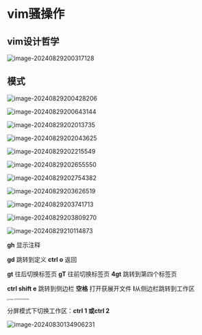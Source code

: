 # vim骚操作

## vim设计哲学

![image-20240829200317128](vim%E9%AA%9A%E6%93%8D%E4%BD%9C.assets/image-20240829200317128.png)

## 模式

![image-20240829200428206](vim%E9%AA%9A%E6%93%8D%E4%BD%9C.assets/image-20240829200428206.png)

![image-20240829200643144](vim%E9%AA%9A%E6%93%8D%E4%BD%9C.assets/image-20240829200643144.png)

![image-20240829202013735](vim%E9%AA%9A%E6%93%8D%E4%BD%9C.assets/image-20240829202013735.png)

![image-20240829202043625](vim%E9%AA%9A%E6%93%8D%E4%BD%9C.assets/image-20240829202043625.png)

![image-20240829202215549](vim%E9%AA%9A%E6%93%8D%E4%BD%9C.assets/image-20240829202215549.png) 

![image-20240829202655550](vim%E9%AA%9A%E6%93%8D%E4%BD%9C.assets/image-20240829202655550.png)

![image-20240829202754382](vim%E9%AA%9A%E6%93%8D%E4%BD%9C.assets/image-20240829202754382.png)

![image-20240829203626519](vim%E9%AA%9A%E6%93%8D%E4%BD%9C.assets/image-20240829203626519.png)

![image-20240829203741713](vim%E9%AA%9A%E6%93%8D%E4%BD%9C.assets/image-20240829203741713.png)

![image-20240829203809270](vim%E9%AA%9A%E6%93%8D%E4%BD%9C.assets/image-20240829203809270.png)

![image-20240829210114873](vim%E9%AA%9A%E6%93%8D%E4%BD%9C.assets/image-20240829210114873.png)







**gh**   显示注释

**gd**   跳转到定义  **ctrl o**  返回

**gt** 往后切换标签页 **gT** 往前切换标签页  **4gt** 跳转到第四个标签页

**ctrl shift e** 跳转到侧边栏  **空格** 打开获展开文件  **l**从侧边栏跳转到工作区

<img src="vim%E9%AA%9A%E6%93%8D%E4%BD%9C.assets/image-20240830130651784.png" alt="image-20240830130651784" style="zoom:25%;" />

分屏模式下切换工作区：**ctrl 1 或ctrl 2**

![image-20240830134906231](vim%E9%AA%9A%E6%93%8D%E4%BD%9C.assets/image-20240830134906231.png)